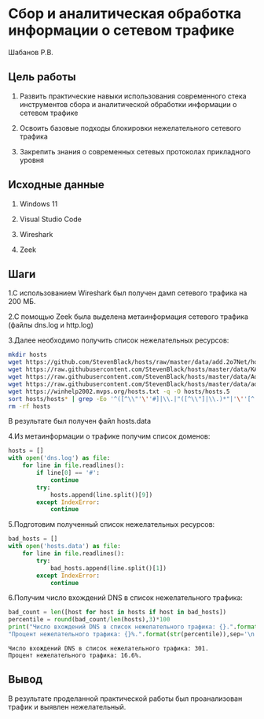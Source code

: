 Сбор и аналитическая обработка информации о сетевом трафике
================
Шабанов Р.В.

## Цель работы

1.  Развить практические навыки использования современного стека
    инструментов сбора и аналитической обработки информации о сетевом
    трафике

2.  Освоить базовые подходы блокировки нежелательного сетевого трафика

3.  Закрепить знания о современных сетевых протоколах прикладного уровня

## Исходные данные

1.  Windows 11

2.  Visual Studio Code

3.  Wireshark

4.  Zeek

## Шаги

1.С использованием Wireshark был получен дамп сетевого трафика на 200
МБ.

2.С помощью Zeek была выделена метаинформация сетевого трафика (файлы
dns.log и http.log)

3.Далее необходимо получить список нежелательных ресурсов:

``` bash
mkdir hosts
wget https://github.com/StevenBlack/hosts/raw/master/data/add.2o7Net/hosts -q -O hosts/hosts.1
wget https://raw.githubusercontent.com/StevenBlack/hosts/master/data/KADhosts/hosts -q -O hosts/hosts.2
wget https://raw.githubusercontent.com/StevenBlack/hosts/master/data/Adguard-cname/hosts -q -O hosts/hosts.3
wget https://raw.githubusercontent.com/StevenBlack/hosts/master/data/adaway.org/hosts -q -O hosts/hosts.4
wget https://winhelp2002.mvps.org/hosts.txt -q -O hosts/hosts.5
sort hosts/hosts* | grep -Eo '^([^\\"'\''#]|\\.|"([^\\"]|\\.)*"|'\''[^'\'']*'\'')*' | uniq > hosts.data
rm -rf hosts
```

В результате был получен файл hosts.data

4.Из метаинформации о трафике получим список доменов:

``` python
hosts = []
with open('dns.log') as file:
    for line in file.readlines():
        if line[0] == '#':
            continue
        try:
            hosts.append(line.split()[9])
        except IndexError:
            continue
```

5.Подготовим полученный список нежелательных ресурсов:

``` python
bad_hosts = []
with open('hosts.data') as file:
    for line in file.readlines():
        try:
            bad_hosts.append(line.split()[1])
        except IndexError:
            continue
```

6.Получим число вхождений DNS в список нежелательного трафика:

``` python
bad_count = len([host for host in hosts if host in bad_hosts])
percentile = round(bad_count/len(hosts),3)*100
print("Число вхождений DNS в список нежелательного трафика: {}.".format(str(bad_count)),
"Процент нежелательного трафика: {}%.".format(str(percentile)),sep='\n')
```

    Число вхождений DNS в список нежелательного трафика: 301.
    Процент нежелательного трафика: 16.6%.

## Вывод

В результате проделанной практической работы был проанализован трафик и
выявлен нежелательный.
